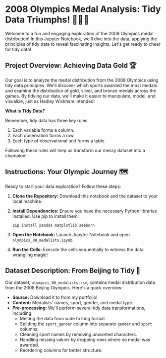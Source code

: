 # 2008 Olympics Medal Analysis: Tidy Data Triumphs! 🥇🥈🥉

Welcome to a fun and engaging exploration of the 2008 Olympics medal distribution! In this Jupyter Notebook, we'll dive into the data, applying the principles of tidy data to reveal fascinating insights. Let's get ready to cheer for tidy data!

## Project Overview: Achieving Data Gold 🏆

Our goal is to analyze the medal distribution from the 2008 Olympics using tidy data principles. We'll discover which sports awarded the most medals and examine the distribution of gold, silver, and bronze medals across the games. By tidying our data, we'll make it easier to manipulate, model, and visualize, just as Hadley Wickham intended!

**What is Tidy Data?**

Remember, tidy data has three key rules:

1.  Each variable forms a column.
2.  Each observation forms a row.
3.  Each type of observational unit forms a table.

Following these rules will help us transform our messy dataset into a champion!

## Instructions: Your Olympic Journey 🗺️

Ready to start your data exploration? Follow these steps:

1.  **Clone the Repository:** Download this notebook and the dataset to your local machine.
2.  **Install Dependencies:** Ensure you have the necessary Python libraries installed. Use pip to install them:

    ```bash
    pip install pandas matplotlib seaborn
    ```

3.  **Open the Notebook:** Launch Jupyter Notebook and open `olympics_08_medalists.ipynb`.
4.  **Run the Cells:** Execute the cells sequentially to witness the data wrangling magic!

## Dataset Description: From Beijing to Tidy 🐉

Our dataset, `olympics_08_medalists.csv`, contains medal distribution data from the 2008 Beijing Olympics. Here's a quick overview:

* **Source:** Download it to from my portfolio!
* **Content:** Medalists' names, sport, gender, and medal type.
* **Pre-processing:** We'll perform several tidy data transformations, including:
    * Melting the data from wide to long format.
    * Splitting the `sport_gender` column into separate `gender` and `sport` columns.
    * Cleaning sport names by removing unwanted characters.
    * Handling missing values by dropping rows where no medal was awarded.
    * Reordering columns for better structure.
